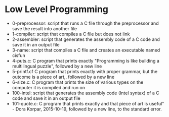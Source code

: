 # Low Level Programming
* 0-preprocessor: script that runs a C file through the preprocessor and save the result into another file
* 1-compiler: script that compiles a C file but does not link
* 2-assembler: script that generates the assembly code of a C code and save it in an output file
* 3-name: script that compiles a C file and creates an executable named cisfun
* 4-puts.c: C program that prints exactly "Programming is like building a multilingual puzzle", followed by a new line
* 5-printf.cf C program that prints exactly with proper grammar, but the outcome is a piece of art,, followed by a new line
* 6-size.c: C program that prints the size of various types on the computer it is compiled and run on
* 100-intel: script that generates the assembly code (Intel syntax) of a C code and save it in an output file
* 101-quote.c: C program that prints exactly and that piece of art is useful" - Dora Korpar, 2015-10-19, followed by a new line, to the standard error.
